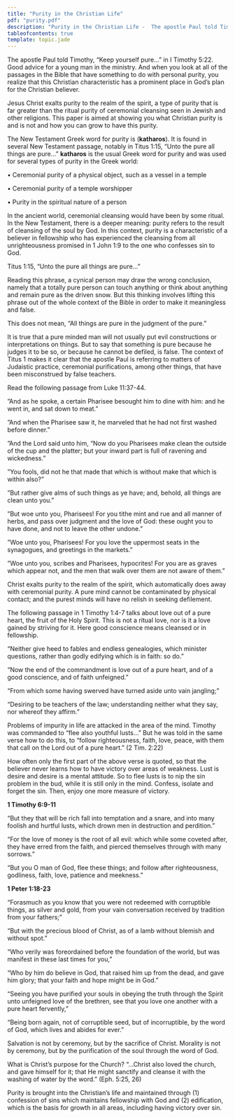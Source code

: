 ```yaml
---
title: "Purity in the Christian Life"
pdf: "purity.pdf"
description: "Purity in the Christian Life -  The apostle Paul told Timothy, \"Keep yourself pure...\" Good advice for all of us. A study of KATHAROS."
tableofcontents: true
template: topic.jade
---
```


The apostle Paul told Timothy, “Keep yourself pure…” in I Timothy 5:22.
Good advice for a young man in the ministry. And when you look at all of
the passages in the Bible that have something to do with personal
purity, you realize that this Christian characteristic has a prominent
place in God’s plan for the Christian believer.

Jesus Christ exalts purity to the realm of the spirit, a type of purity
that is far greater than the ritual purity of ceremonial cleansing seen
in Jewish and other religions. This paper is aimed at showing you what
Christian purity is and is not and how you can grow to have this purity.

The New Testament Greek word for purity is (**katharos**). It is found
in several New Testament passage, notably in Titus 1:15, “Unto the pure
all things are pure…” **katharos** is the usual Greek word for purity
and was used for several types of purity in the Greek world:

• Ceremonial purity of a physical object, such as a vessel in a temple

• Ceremonial purity of a temple worshipper

• Purity in the spiritual nature of a person

In the ancient world, ceremonial cleansing would have been by some
ritual. In the New Testament, there is a deeper meaning: purity refers
to the result of cleansing of the soul by God. In this context, purity
is a characteristic of a believer in fellowship who has experienced the
cleansing from all unrighteousness promised in 1 John 1:9 to the one who
confesses sin to God.

Titus 1:15, “Unto the pure all things are pure…”

Reading this phrase, a cynical person may draw the wrong conclusion,
namely that a totally pure person can touch anything or think about
anything and remain pure as the driven snow. But this thinking involves
lifting this phrase out of the whole context of the Bible in order to
make it meaningless and false.

This does not mean, “All things are pure in the judgment of the pure.”

It is true that a pure minded man will not usually put evil
constructions or interpretations on things. But to say that something is
pure because he judges it to be so, or because he cannot be defiled, is
false. The context of Titus 1 makes it clear that the apostle Paul is
referring to matters of Judaistic practice, ceremonial purifications,
among other things, that have been misconstrued by false teachers.

Read the following passage from Luke 11:37-44.

”And as he spoke, a certain Pharisee besought him to dine with him: and
he went in, and sat down to meat.”

”And when the Pharisee saw it, he marveled that he had not first washed
before dinner.”

”And the Lord said unto him, “Now do you Pharisees make clean the
outside of the cup and the platter; but your inward part is full of
ravening and wickedness.”

”You fools, did not he that made that which is without make that which
is within also?”

”But rather give alms of such things as ye have; and, behold, all things
are clean unto you.”

”But woe unto you, Pharisees! For you tithe mint and rue and all manner
of herbs, and pass over judgment and the love of God: these ought you to
have done, and not to leave the other undone.”

”Woe unto you, Pharisees! For you love the uppermost seats in the
synagogues, and greetings in the markets.”

”Woe unto you, scribes and Pharisees, hypocrites! For you are as graves
which appear not, and the men that walk over them are not aware of
them.”

Christ exalts purity to the realm of the spirit, which automatically
does away with ceremonial purity. A pure mind cannot be contaminated by
physical contact; and the purest minds will have no relish in seeking
defilement.

The following passage in 1 Timothy 1:4-7 talks about love out of a pure
heart, the fruit of the Holy Spirit. This is not a ritual love, nor is
it a love gained by striving for it. Here good conscience means cleansed
or in fellowship.

“Neither give heed to fables and endless genealogies, which minister
questions, rather than godly edifying which is in faith: so do.”

“Now the end of the commandment is love out of a pure heart, and of a
good conscience, and of faith unfeigned.”

“From which some having swerved have turned aside unto vain jangling;”

“Desiring to be teachers of the law; understanding neither what they
say, nor whereof they affirm.”

Problems of impurity in life are attacked in the area of the mind.
Timothy was commanded to “flee also youthful lusts…” But he was told in
the same verse how to do this, to “follow righteousness, faith, love,
peace, with them that call on the Lord out of a pure heart.”
(2 Tim. 2:22)

How often only the first part of the above verse is quoted, so that the
believer never learns how to have victory over areas of weakness. Lust
is desire and desire is a mental attitude. So to flee lusts is to nip
the sin problem in the bud, while it is still only in the mind. Confess,
isolate and forget the sin. Then, enjoy one more measure of victory.

**1 Timothy 6:9-11**

“But they that will be rich fall into temptation and a snare, and into
many foolish and hurtful lusts, which drown men in destruction and
perdition.”

“For the love of money is the root of all evil: which while some coveted
after, they have erred from the faith, and pierced themselves through
with many sorrows.”

“But you O man of God, flee these things; and follow after
righteousness, godliness, faith, love, patience and meekness.”

**1 Peter 1:18-23**

“Forasmuch as you know that you were not redeemed with corruptible
things, as silver and gold, from your vain conversation received by
tradition from your fathers;”

“But with the precious blood of Christ, as of a lamb without blemish and
without spot.”

“Who verily was foreordained before the foundation of the world, but was
manifest in these last times for you,”

“Who by him do believe in God, that raised him up from the dead, and
gave him glory; that your faith and hope might be in God.”

“Seeing you have purified your souls in obeying the truth through the
Spirit unto unfeigned love of the brethren, see that you love one
another with a pure heart fervently,”

“Being born again, not of corruptible seed, but of incorruptible, by the
word of God, which lives and abides for ever.”

Salvation is not by ceremony, but by the sacrifice of Christ. Morality
is not by ceremony, but by the purification of the soul through the word
of God.

What is Christ’s purpose for the Church? “…Christ also loved the church,
and gave himself for it; that He might sanctify and cleanse it with the
washing of water by the word.” (Eph. 5:25, 26)

Purity is brought into the Christian’s life and maintained through (1)
confession of sins which maintains fellowship with God and (2)
edification, which is the basis for growth in all areas, including
having victory over sin.

